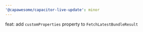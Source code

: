 ```yaml
---
'@capawesome/capacitor-live-update': minor
---
```


feat: add `customProperties` property to `FetchLatestBundleResult`
